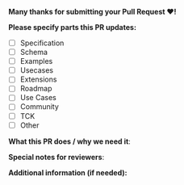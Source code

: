 **Many thanks for submitting your Pull Request :heart:!**

**Please specify parts this PR updates:**

- [ ] Specification
- [ ] Schema
- [ ] Examples
- [ ] Usecases
- [ ] Extensions
- [ ] Roadmap
- [ ] Use Cases
- [ ] Community
- [ ] TCK
- [ ] Other

**What this PR does / why we need it**:

**Special notes for reviewers**:

**Additional information (if needed):**